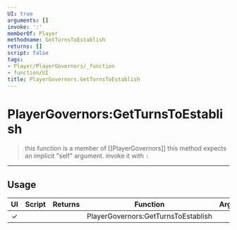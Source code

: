 ```yaml
---
UI: true
arguments: []
invoke: ':'
memberOf: Player
methodname: GetTurnsToEstablish
returns: []
script: false
tags:
- Player/PlayerGovernors/_function
- function/UI
title: PlayerGovernors.GetTurnsToEstablish
---
```

# PlayerGovernors:GetTurnsToEstablish
> this function is a member of [[PlayerGovernors]]
> this method expects an implicit "self" argument. invoke it with `:`
-----
## Usage
|  UI | Script | Returns | Function | Arguments |
|:---:|:------:|-------:|:--------:|:---------|
|✓| ||PlayerGovernors:GetTurnsToEstablish||
